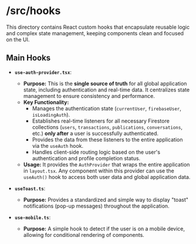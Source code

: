 # /src/hooks

This directory contains React custom hooks that encapsulate reusable logic and complex state management, keeping components clean and focused on the UI.

## Main Hooks

-   **`use-auth-provider.tsx`**:
    -   **Purpose:** This is the **single source of truth** for all global application state, including authentication and real-time data. It centralizes state management to ensure consistency and performance.
    -   **Key Functionality:**
        -   Manages the authentication state (`currentUser`, `firebaseUser`, `isLoadingAuth`).
        -   Establishes real-time listeners for all necessary Firestore collections (`users`, `transactions`, `publications`, `conversations`, etc.) **only after** a user is successfully authenticated.
        -   Provides the data from these listeners to the entire application via the `useAuth` hook.
        -   Handles client-side routing logic based on the user's authentication and profile completion status.
    -   **Usage:** It provides the `AuthProvider` that wraps the entire application in `layout.tsx`. Any component within this provider can use the `useAuth()` hook to access both user data and global application data.

-   **`useToast.ts`**:
    -   **Purpose:** Provides a standardized and simple way to display "toast" notifications (pop-up messages) throughout the application.

-   **`use-mobile.ts`**:
    -   **Purpose:** A simple hook to detect if the user is on a mobile device, allowing for conditional rendering of components.
